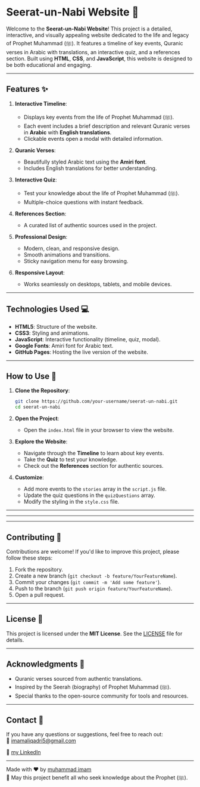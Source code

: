 # Seerat-un-Nabi Website 🌙

Welcome to the **Seerat-un-Nabi Website**! This project is a detailed, interactive, and visually appealing website dedicated to the life and legacy of Prophet Muhammad (ﷺ). It features a timeline of key events, Quranic verses in Arabic with translations, an interactive quiz, and a references section. Built using **HTML**, **CSS**, and **JavaScript**, this website is designed to be both educational and engaging.

---

## Features ✨

1. **Interactive Timeline**:
   - Displays key events from the life of Prophet Muhammad (ﷺ).
   - Each event includes a brief description and relevant Quranic verses in **Arabic** with **English translations**.
   - Clickable events open a modal with detailed information.

2. **Quranic Verses**:
   - Beautifully styled Arabic text using the **Amiri font**.
   - Includes English translations for better understanding.

3. **Interactive Quiz**:
   - Test your knowledge about the life of Prophet Muhammad (ﷺ).
   - Multiple-choice questions with instant feedback.

4. **References Section**:
   - A curated list of authentic sources used in the project.

5. **Professional Design**:
   - Modern, clean, and responsive design.
   - Smooth animations and transitions.
   - Sticky navigation menu for easy browsing.

6. **Responsive Layout**:
   - Works seamlessly on desktops, tablets, and mobile devices.

---

## Technologies Used 💻

- **HTML5**: Structure of the website.
- **CSS3**: Styling and animations.
- **JavaScript**: Interactive functionality (timeline, quiz, modal).
- **Google Fonts**: Amiri font for Arabic text.
- **GitHub Pages**: Hosting the live version of the website.

---

## How to Use 🚀

1. **Clone the Repository**:
   ```bash
   git clone https://github.com/your-username/seerat-un-nabi.git
   cd seerat-un-nabi
   ```

2. **Open the Project**:
   - Open the `index.html` file in your browser to view the website.

3. **Explore the Website**:
   - Navigate through the **Timeline** to learn about key events.
   - Take the **Quiz** to test your knowledge.
   - Check out the **References** section for authentic sources.

4. **Customize**:
   - Add more events to the `stories` array in the `script.js` file.
   - Update the quiz questions in the `quizQuestions` array.
   - Modify the styling in the `style.css` file.

---

---



---

## Contributing 🤝

Contributions are welcome! If you'd like to improve this project, please follow these steps:

1. Fork the repository.
2. Create a new branch (`git checkout -b feature/YourFeatureName`).
3. Commit your changes (`git commit -m 'Add some feature'`).
4. Push to the branch (`git push origin feature/YourFeatureName`).
5. Open a pull request.

---

## License 📜

This project is licensed under the **MIT License**. See the [LICENSE](LICENSE) file for details.

---

## Acknowledgments 🙏

- Quranic verses sourced from authentic translations.
- Inspired by the Seerah (biography) of Prophet Muhammad (ﷺ).
- Special thanks to the open-source community for tools and resources.

---

## Contact 📧

If you have any questions or suggestions, feel free to reach out:  
📩 [imamaliqadri5@gmail.com](mailto:imamaliqadri5@gmail.com.com)  

💼 [my LinkedIn](https://www.linkedin.com/in/muhammad-imam-6206b6273/overlay/about-this-profile/?lipi=urn%3Ali%3Apage%3Ad_flagship3_profile_view_base%3B7CFDMF5gSFuYlqJhPeVm0A%3D%3D)

---

Made with ❤️ by [muhammad imam](https://github.com/Muhammadimam156)  
🌙 May this project benefit all who seek knowledge about the Prophet (ﷺ).
